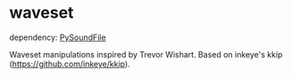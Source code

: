 # waveset

dependency: [PySoundFile](https://github.com/bastibe/PySoundFile)


Waveset manipulations inspired by Trevor Wishart.
Based on inkeye's kkip (<https://github.com/inkeye/kkip>).
